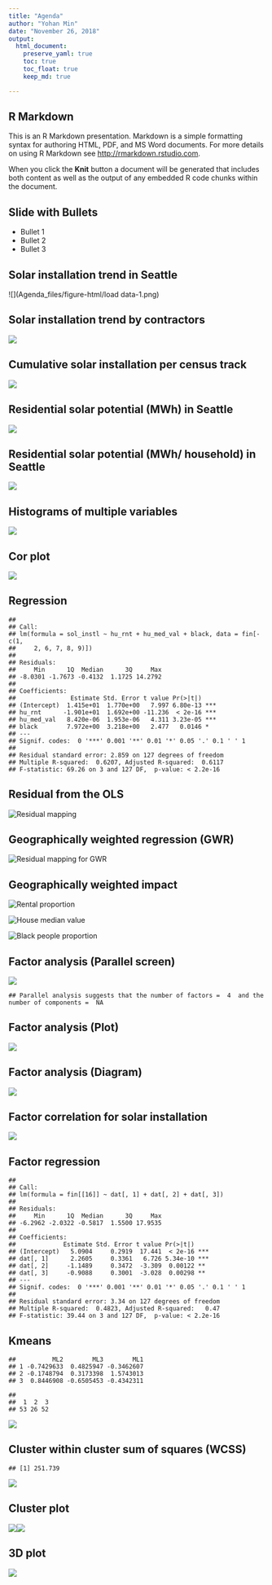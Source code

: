 ```yaml
---
title: "Agenda"
author: "Yohan Min"
date: "November 26, 2018"
output: 
  html_document:
    preserve_yaml: true
    toc: true
    toc_float: true
    keep_md: true

---
```




## R Markdown

This is an R Markdown presentation. Markdown is a simple formatting syntax for authoring HTML, PDF, and MS Word documents. For more details on using R Markdown see <http://rmarkdown.rstudio.com>.

When you click the **Knit** button a document will be generated that includes both content as well as the output of any embedded R code chunks within the document.

## Slide with Bullets

- Bullet 1
- Bullet 2
- Bullet 3

## Solar installation trend in Seattle

![](Agenda_files/figure-html/load data-1.png)<!-- -->

## Solar installation trend by contractors 

![](Agenda_files/figure-html/unnamed-chunk-1-1.png)<!-- -->


## Cumulative solar installation per census track

![](Agenda_files/figure-html/unnamed-chunk-2-1.png)<!-- -->


## Residential solar potential (MWh) in Seattle

![](Agenda_files/figure-html/unnamed-chunk-3-1.svg)<!-- -->

## Residential solar potential (MWh/ household) in Seattle

![](Agenda_files/figure-html/unnamed-chunk-4-1.svg)<!-- -->


## Histograms of multiple variables 

![](Agenda_files/figure-html/unnamed-chunk-5-1.png)<!-- -->

## Cor plot

![](Agenda_files/figure-html/unnamed-chunk-6-1.png)<!-- -->


## Regression


```
## 
## Call:
## lm(formula = sol_instl ~ hu_rnt + hu_med_val + black, data = fin[-c(1, 
##     2, 6, 7, 8, 9)])
## 
## Residuals:
##     Min      1Q  Median      3Q     Max 
## -8.0301 -1.7673 -0.4132  1.1725 14.2792 
## 
## Coefficients:
##               Estimate Std. Error t value Pr(>|t|)    
## (Intercept)  1.415e+01  1.770e+00   7.997 6.80e-13 ***
## hu_rnt      -1.901e+01  1.692e+00 -11.236  < 2e-16 ***
## hu_med_val   8.420e-06  1.953e-06   4.311 3.23e-05 ***
## black        7.972e+00  3.218e+00   2.477   0.0146 *  
## ---
## Signif. codes:  0 '***' 0.001 '**' 0.01 '*' 0.05 '.' 0.1 ' ' 1
## 
## Residual standard error: 2.859 on 127 degrees of freedom
## Multiple R-squared:  0.6207,	Adjusted R-squared:  0.6117 
## F-statistic: 69.26 on 3 and 127 DF,  p-value: < 2.2e-16
```

## Residual from the OLS 

![Residual mapping](./Figs/Residual.jpg)

## Geographically weighted regression (GWR)
![Residual mapping for GWR](./Figs/Residual-GWR.jpg)

## Geographically weighted impact 
![Rental proportion](./Figs/Rental-w.jpg)

![House median value](./Figs/H-value-w.jpg)

![Black people proportion](./Figs/Black-w.jpg)

## Factor analysis (Parallel screen) 

![](Agenda_files/figure-html/unnamed-chunk-8-1.png)<!-- -->

```
## Parallel analysis suggests that the number of factors =  4  and the number of components =  NA
```

## Factor analysis (Plot)

![](Agenda_files/figure-html/unnamed-chunk-9-1.png)<!-- -->

## Factor analysis (Diagram)

![](Agenda_files/figure-html/unnamed-chunk-10-1.png)<!-- -->

## Factor correlation for solar installation

![](Agenda_files/figure-html/unnamed-chunk-11-1.png)<!-- -->

## Factor regression 

```
## 
## Call:
## lm(formula = fin[[16]] ~ dat[, 1] + dat[, 2] + dat[, 3])
## 
## Residuals:
##     Min      1Q  Median      3Q     Max 
## -6.2962 -2.0322 -0.5817  1.5500 17.9535 
## 
## Coefficients:
##             Estimate Std. Error t value Pr(>|t|)    
## (Intercept)   5.0904     0.2919  17.441  < 2e-16 ***
## dat[, 1]      2.2605     0.3361   6.726 5.34e-10 ***
## dat[, 2]     -1.1489     0.3472  -3.309  0.00122 ** 
## dat[, 3]     -0.9088     0.3001  -3.028  0.00298 ** 
## ---
## Signif. codes:  0 '***' 0.001 '**' 0.01 '*' 0.05 '.' 0.1 ' ' 1
## 
## Residual standard error: 3.34 on 127 degrees of freedom
## Multiple R-squared:  0.4823,	Adjusted R-squared:   0.47 
## F-statistic: 39.44 on 3 and 127 DF,  p-value: < 2.2e-16
```

## Kmeans

```
##          ML2        ML3        ML1
## 1 -0.7429633  0.4825947 -0.3462607
## 2 -0.1748794  0.3173398  1.5743013
## 3  0.8446908 -0.6505453 -0.4342311
```

```
## 
##  1  2  3 
## 53 26 52
```

![](Agenda_files/figure-html/unnamed-chunk-13-1.png)<!-- -->

## Cluster within cluster sum of squares (WCSS)


```
## [1] 251.739
```

![](Agenda_files/figure-html/unnamed-chunk-14-1.png)<!-- -->

## Cluster plot
![](Agenda_files/figure-html/unnamed-chunk-15-1.png)<!-- -->![](Agenda_files/figure-html/unnamed-chunk-15-2.png)<!-- -->

## 3D plot


![](./Figs/3D.jpg)


